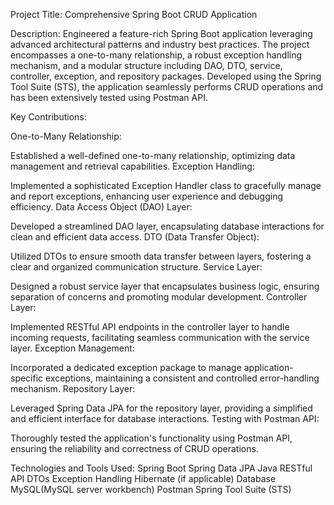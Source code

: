 Project Title: Comprehensive Spring Boot CRUD Application

Description:
Engineered a feature-rich Spring Boot application leveraging advanced architectural patterns and industry best practices.
The project encompasses a one-to-many relationship, a robust exception handling mechanism, and a modular structure including DAO, DTO, service, controller, exception, and repository packages.
Developed using the Spring Tool Suite (STS), the application seamlessly performs CRUD operations and has been extensively tested using Postman API.

Key Contributions:

One-to-Many Relationship:

Established a well-defined one-to-many relationship, optimizing data management and retrieval capabilities.
Exception Handling:

Implemented a sophisticated Exception Handler class to gracefully manage and report exceptions, enhancing user experience and debugging efficiency.
Data Access Object (DAO) Layer:

Developed a streamlined DAO layer, encapsulating database interactions for clean and efficient data access.
DTO (Data Transfer Object):

Utilized DTOs to ensure smooth data transfer between layers, fostering a clear and organized communication structure.
Service Layer:

Designed a robust service layer that encapsulates business logic, ensuring separation of concerns and promoting modular development.
Controller Layer:

Implemented RESTful API endpoints in the controller layer to handle incoming requests, facilitating seamless communication with the service layer.
Exception Management:

Incorporated a dedicated exception package to manage application-specific exceptions, maintaining a consistent and controlled error-handling mechanism.
Repository Layer:

Leveraged Spring Data JPA for the repository layer, providing a simplified and efficient interface for database interactions.
Testing with Postman API:

Thoroughly tested the application's functionality using Postman API, ensuring the reliability and correctness of CRUD operations.

Technologies and Tools Used:
Spring Boot
Spring Data JPA
Java
RESTful API
DTOs
Exception Handling
Hibernate (if applicable)
Database  MySQL(MySQL server workbench)
Postman
Spring Tool Suite (STS)
